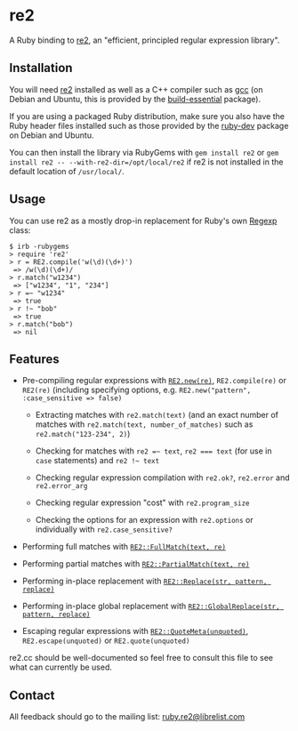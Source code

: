 re2
===

A Ruby binding to [re2][], an "efficient, principled regular expression library".

Installation
------------

You will need [re2][] installed as well as a C++ compiler such as [gcc][] (on Debian and Ubuntu, this is provided by the [build-essential][] package).

If you are using a packaged Ruby distribution, make sure you also have the Ruby header files installed such as those provided by the [ruby-dev][] package on Debian and Ubuntu.

You can then install the library via RubyGems with `gem install re2` or `gem install re2 -- --with-re2-dir=/opt/local/re2` if re2 is not installed in the default location of `/usr/local/`.

Usage
-----

You can use re2 as a mostly drop-in replacement for Ruby's own [Regexp][] class:

    $ irb -rubygems
    > require 're2'
    > r = RE2.compile('w(\d)(\d+)')
     => /w(\d)(\d+)/
    > r.match("w1234")
     => ["w1234", "1", "234"]
    > r =~ "w1234"
     => true
    > r !~ "bob"
     => true
    > r.match("bob")
     => nil

Features
--------

* Pre-compiling regular expressions with [`RE2.new(re)`](http://code.google.com/p/re2/source/browse/re2/re2.h#96), `RE2.compile(re)` or `RE2(re)` (including specifying options, e.g. `RE2.new("pattern", :case_sensitive => false)`

  * Extracting matches with `re2.match(text)` (and an exact number of matches with `re2.match(text, number_of_matches)` such as `re2.match("123-234", 2)`)

  * Checking for matches with `re2 =~ text`, `re2 === text` (for use in `case` statements) and `re2 !~ text`

  * Checking regular expression compilation with `re2.ok?`, `re2.error` and `re2.error_arg`

  * Checking regular expression "cost" with `re2.program_size`

  * Checking the options for an expression with `re2.options` or individually with `re2.case_sensitive?`

* Performing full matches with [`RE2::FullMatch(text, re)`](http://code.google.com/p/re2/source/browse/re2/re2.h#30)

* Performing partial matches with [`RE2::PartialMatch(text, re)`](http://code.google.com/p/re2/source/browse/re2/re2.h#82)

* Performing in-place replacement with [`RE2::Replace(str, pattern, replace)`](http://code.google.com/p/re2/source/browse/re2/re2.h#335)

* Performing in-place global replacement with [`RE2::GlobalReplace(str, pattern, replace)`](http://code.google.com/p/re2/source/browse/re2/re2.h#352)

* Escaping regular expressions with [`RE2::QuoteMeta(unquoted)`](http://code.google.com/p/re2/source/browse/re2/re2.h#377), `RE2.escape(unquoted)` or `RE2.quote(unquoted)`

re2.cc should be well-documented so feel free to consult this file to see what can currently be used.

Contact
-------

All feedback should go to the mailing list: ruby.re2@librelist.com

  [re2]: http://code.google.com/p/re2/
  [gcc]: http://gcc.gnu.org/
  [ruby-dev]: http://packages.debian.org/ruby-dev
  [build-essential]: http://packages.debian.org/build-essential
  [Regexp]: http://ruby-doc.org/core/classes/Regexp.html

